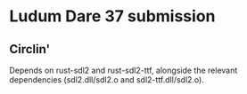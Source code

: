# Ludum Dare 37 submission
## Circlin'

Depends on rust-sdl2 and rust-sdl2-ttf, alongside the relevant dependencies (sdl2.dll/sdl2.o and sdl2-ttf.dll/sdl2.o).
